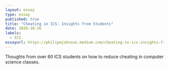 ```yaml
---
layout: essay
type: essay
published: true
title: "Cheating in ICS: Insights from Students"
date: 2020-10-16
labels:
  - ICS
essayurl: https://philipmjohnson.medium.com/cheating-in-ics-insights-from-students-1957799e2f33
---
```

Thoughts from over 60 ICS students on how to reduce cheating in computer science classes. 

